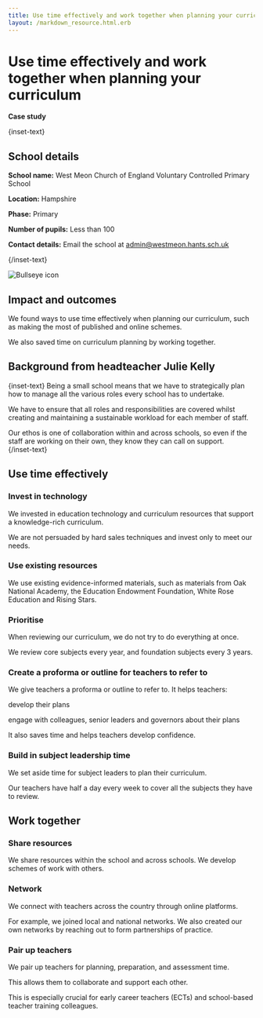 ```yaml
---
title: Use time effectively and work together when planning your curriculum
layout: /markdown_resource.html.erb
---
```


# Use time effectively and work together when planning your curriculum

<strong class="govuk-tag">Case study</strong>

{inset-text}

## School details

**School name:**  West Meon Church of England Voluntary Controlled Primary School

**Location:** Hampshire

**Phase:** Primary 

**Number of pupils:** Less than 100

**Contact details:** Email the school at <admin@westmeon.hants.sch.uk> 

{/inset-text}

<div class="govuk-grid-row dfe-width-container">
  <div class="govuk-grid-column-full">
    <div class="info-box">
      <div class="info-box__corner">
        <img src="/assets/images/bullseye.svg" alt="Bullseye icon">
      </div>
      <h2 class="govuk-heading-m">
        Impact and outcomes
      </h2>
      <p>
        We found ways to use time effectively when planning our curriculum, such as making the most of published and online schemes.
      </p>
      <p>
        We also saved time on curriculum planning by working together. 
      </p>
      </p>
    </div>
  </div>
</div>

## Background from headteacher Julie Kelly 

{inset-text}
Being a small school means that we have to strategically plan how to manage all the various roles every school has to undertake.  

We have to ensure that all roles and responsibilities are covered whilst creating and maintaining a sustainable workload for each member of staff. 

Our ethos is one of collaboration within and across schools, so even if the staff are working on their own, they know they can call on support.  
{/inset-text}

## Use time effectively 

### Invest in technology  

We invested in education technology and curriculum resources that support a knowledge-rich curriculum. 

We are not persuaded by hard sales techniques and invest only to meet our needs. 

### Use existing resources  

We use existing evidence-informed materials, such as materials from Oak National Academy, the Education Endowment Foundation, White Rose Education and Rising Stars. 

### Prioritise  

When reviewing our curriculum, we do not try to do everything at once.  

We review core subjects every year, and foundation subjects every 3 years.  

### Create a proforma or outline for teachers to refer to 

We give teachers a proforma or outline to refer to. It helps teachers:  

develop their plans 

engage with colleagues, senior leaders and governors about their plans 

It also saves time and helps teachers develop confidence.  

### Build in subject leadership time 

We set aside time for subject leaders to plan their curriculum.  

Our teachers have half a day every week to cover all the subjects they have to review. 

## Work together 

### Share resources 

We share resources within the school and across schools. We develop schemes of work with others. 

### Network 

We connect with teachers across the country through online platforms.  

For example, we joined local and national networks. We also created our own networks by reaching out to form partnerships of practice. 

### Pair up teachers  

We pair up teachers for planning, preparation, and assessment time. 

This allows them to collaborate and support each other.  

This is especially crucial for early career teachers (ECTs) and school-based teacher training colleagues.
